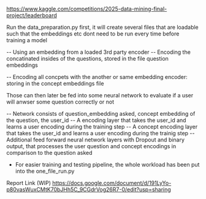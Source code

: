 https://www.kaggle.com/competitions/2025-data-mining-final-project/leaderboard

Run the data_preparation.py first, it will create several files that are loadable such that the embeddings etc dont need to be run every time before training a model

-- Using an embedding from a loaded 3rd party encoder
-- Encoding the concatinated insides of the questions, stored in the file question embeddings

-- Encoding all concpets with the another or same embedding encoder: storing in the concept embeddings file
    
Those can then later be fed into some neural network to evaluate if a user will anwser some question correctly or not

-- Network consists of question_embedding asked, concept embedding of the question, the user_id
    -- A encoding layer that takes the user_id and learns a user encoding during the training step
    -- A concept encoding layer that takes the user_id and learns a user encoding during the trainig step
    -- Additional feed forward neural network layers with Dropout and binary output, that processes the user question and concept encodings in comparison to the question asked


- For easier training and testing pipeline, the whole workload has been put into the one_file_run.py

Report Link (WIP)
https://docs.google.com/document/d/191LyYo-p80vasWuxCMtK70bJHh5C_9CGdrVog26R7-0/edit?usp=sharing